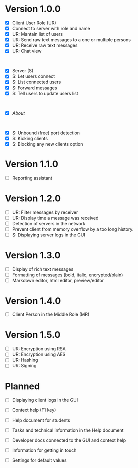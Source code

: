 # Version 1.0.0

-   [x] Client User Role (UR)
-   [x] Connect to server with role and name
-   [x] UR: Mantain list of users
-   [x] UR: Send raw text messages to a one or multiple persons
-   [x] UR: Receive raw text messages
-   [x] UR: Chat view

<br>

-   [x] Server (S)
-   [x] S: Let users connect
-   [x] S: List connected users
-   [x] S: Forward messages
-   [x] S: Tell users to update users list

<br>

-   [x] _About_

<br>

-   [x] S: Unbound (free) port detection
-   [x] S: Kicking clients
-   [x] S: Blocking any new clients option

# Version 1.1.0

-   [ ] Reporting assistant

# Version 1.2.0

-   [ ] UR: Filter messages by receiver
-   [ ] UR: Display time a message was received
-   [ ] Detection of servers in the network
-   [ ] Prevent client from memory overflow by a too long history.
-   [ ] S: Displaying server logs in the GUI

# Version 1.3.0

-   [ ] Display of rich text messages
-   [ ] Formatting of messages (bold, italic, encrypted/plain)
-   [ ] Markdown editor, html editor, preview/editor

# Version 1.4.0

-   [ ] Client Person in the Middle Role (MR)

# Version 1.5.0

-   [ ] UR: Encryption using RSA
-   [ ] UR: Encryption using AES
-   [ ] UR: Hashing
-   [ ] UR: Signing

# Planned

-   [ ] Displaying client logs in the GUI

-   [ ] Context help (F1 key)
-   [ ] Help document for students
-   [ ] Tasks and technical information in the Help document
-   [ ] Developer docs connected to the GUI and context help

-   [ ] Information for getting in touch
-   [ ] Settings for default values
